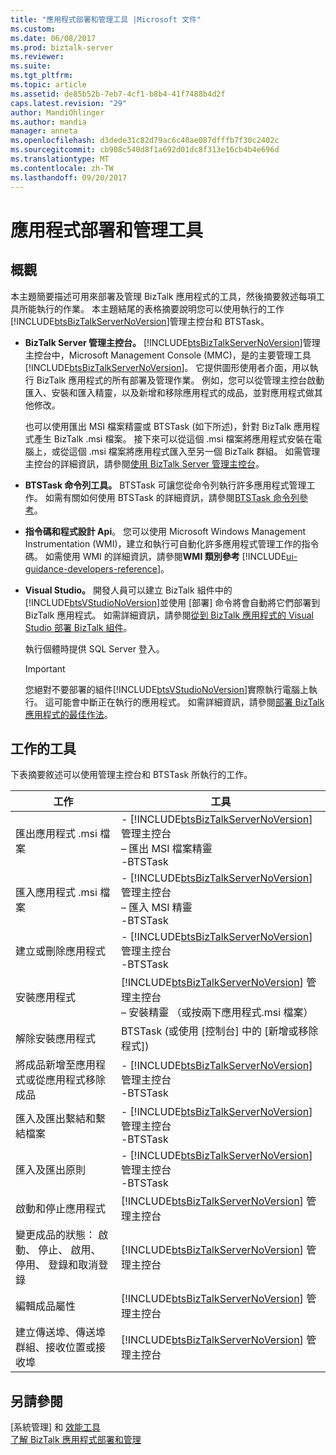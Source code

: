 ```yaml
---
title: "應用程式部署和管理工具 |Microsoft 文件"
ms.custom: 
ms.date: 06/08/2017
ms.prod: biztalk-server
ms.reviewer: 
ms.suite: 
ms.tgt_pltfrm: 
ms.topic: article
ms.assetid: de85b52b-7eb7-4cf1-b8b4-41f7488b4d2f
caps.latest.revision: "29"
author: MandiOhlinger
ms.author: mandia
manager: anneta
ms.openlocfilehash: d3dede31c82d79ac6c40ae087dfffb7f30c2402c
ms.sourcegitcommit: cb908c540d8f1a692d01dc8f313e16cb4b4e696d
ms.translationtype: MT
ms.contentlocale: zh-TW
ms.lasthandoff: 09/20/2017
---
```

# <a name="application-deployment-and-management-tools"></a>應用程式部署和管理工具

## <a name="overview"></a>概觀
本主題簡要描述可用來部署及管理 BizTalk 應用程式的工具，然後摘要敘述每項工具所能執行的作業。 本主題結尾的表格摘要說明您可以使用執行的工作[!INCLUDE[btsBizTalkServerNoVersion](../includes/btsbiztalkservernoversion-md.md)]管理主控台和 BTSTask。  
  
-   **BizTalk Server 管理主控台。** [!INCLUDE[btsBizTalkServerNoVersion](../includes/btsbiztalkservernoversion-md.md)]管理主控台中，Microsoft Management Console (MMC)，是的主要管理工具[!INCLUDE[btsBizTalkServerNoVersion](../includes/btsbiztalkservernoversion-md.md)]。 它提供圖形使用者介面，用以執行 BizTalk 應用程式的所有部署及管理作業。 例如，您可以從管理主控台啟動匯入、安裝和匯入精靈，以及新增和移除應用程式的成品，並對應用程式做其他修改。  
  
     也可以使用匯出 MSI 檔案精靈或 BTSTask (如下所述)，針對 BizTalk 應用程式產生 BizTalk .msi 檔案。 接下來可以從這個 .msi 檔案將應用程式安裝在電腦上，或從這個 .msi 檔案將應用程式匯入至另一個 BizTalk 群組。 如需管理主控台的詳細資訊，請參閱[使用 BizTalk Server 管理主控台](../core/using-the-biztalk-server-administration-console.md)。  
  
-   **BTSTask 命令列工具。** BTSTask 可讓您從命令列執行許多應用程式管理工作。 如需有關如何使用 BTSTask 的詳細資訊，請參閱[BTSTask 命令列參考](../core/btstask-command-line-reference.md)。  
  
-   **指令碼和程式設計 Api**。 您可以使用 Microsoft Windows Management Instrumentation (WMI)，建立和執行可自動化許多應用程式管理工作的指令碼。 如需使用 WMI 的詳細資訊，請參閱**WMI 類別參考** [!INCLUDE[ui-guidance-developers-reference](../includes/ui-guidance-developers-reference.md)]。  
  
-   **Visual Studio。** 開發人員可以建立 BizTalk 組件中的[!INCLUDE[btsVStudioNoVersion](../includes/btsvstudionoversion-md.md)]並使用 [部署] 命令將會自動將它們部署到 BizTalk 應用程式。 如需詳細資訊，請參閱[從到 BizTalk 應用程式的 Visual Studio 部署 BizTalk 組件](../core/deploying-biztalk-assemblies-from-visual-studio-into-a-biztalk-application.md)。  
  
     執行個體時提供 SQL Server 登入。  
  
    > [!IMPORTANT]
    >  您絕對不要部署的組件[!INCLUDE[btsVStudioNoVersion](../includes/btsvstudionoversion-md.md)]實際執行電腦上執行。 這可能會中斷正在執行的應用程式。 如需詳細資訊，請參閱[部署 BizTalk 應用程式的最佳作法](../core/best-practices-for-deploying-a-biztalk-application.md)。  

## <a name="tool-by-the-task"></a>工作的工具  
 下表摘要敘述可以使用管理主控台和 BTSTask 所執行的工作。  
  
|工作|工具|  
|----------|----------|  
|匯出應用程式 .msi 檔案|-   [!INCLUDE[btsBizTalkServerNoVersion](../includes/btsbiztalkservernoversion-md.md)]管理主控台 <br/>– 匯出 MSI 檔案精靈<br />-BTSTask|  
|匯入應用程式 .msi 檔案|-   [!INCLUDE[btsBizTalkServerNoVersion](../includes/btsbiztalkservernoversion-md.md)]管理主控台 <br/>– 匯入 MSI 精靈<br />-BTSTask|  
|建立或刪除應用程式|-   [!INCLUDE[btsBizTalkServerNoVersion](../includes/btsbiztalkservernoversion-md.md)]管理主控台<br />-BTSTask|  
|安裝應用程式|[!INCLUDE[btsBizTalkServerNoVersion](../includes/btsbiztalkservernoversion-md.md)] 管理主控台 <br/>– 安裝精靈 （或按兩下應用程式.msi 檔案）|  
|解除安裝應用程式|BTSTask (或使用 [控制台] 中的 [新增或移除程式])|  
|將成品新增至應用程式或從應用程式移除成品|-   [!INCLUDE[btsBizTalkServerNoVersion](../includes/btsbiztalkservernoversion-md.md)]管理主控台<br />-BTSTask|  
|匯入及匯出繫結和繫結檔案|-   [!INCLUDE[btsBizTalkServerNoVersion](../includes/btsbiztalkservernoversion-md.md)]管理主控台<br />-BTSTask|  
|匯入及匯出原則|-   [!INCLUDE[btsBizTalkServerNoVersion](../includes/btsbiztalkservernoversion-md.md)]管理主控台<br />-BTSTask|  
|啟動和停止應用程式|[!INCLUDE[btsBizTalkServerNoVersion](../includes/btsbiztalkservernoversion-md.md)] 管理主控台|  
|變更成品的狀態： 啟動、 停止、 啟用、 停用、 登錄和取消登錄|[!INCLUDE[btsBizTalkServerNoVersion](../includes/btsbiztalkservernoversion-md.md)] 管理主控台|  
|編輯成品屬性|[!INCLUDE[btsBizTalkServerNoVersion](../includes/btsbiztalkservernoversion-md.md)] 管理主控台|  
|建立傳送埠、傳送埠群組、接收位置或接收埠|[!INCLUDE[btsBizTalkServerNoVersion](../includes/btsbiztalkservernoversion-md.md)] 管理主控台|  
  
## <a name="see-also"></a>另請參閱  
[系統管理] 和 [效能工具](../core/administration-tools.md)  
 [了解 BizTalk 應用程式部署和管理](../core/understanding-biztalk-application-deployment-and-management.md)